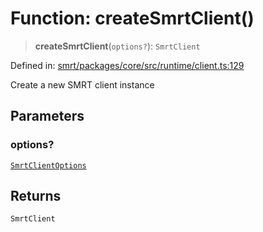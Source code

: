 # Function: createSmrtClient()

> **createSmrtClient**(`options?`): `SmrtClient`

Defined in: [smrt/packages/core/src/runtime/client.ts:129](https://github.com/happyvertical/smrt/blob/3e10e04571f8229dee5c87ee2f9b9b06c6c49f12/packages/core/src/runtime/client.ts#L129)

Create a new SMRT client instance

## Parameters

### options?

[`SmrtClientOptions`](../interfaces/SmrtClientOptions.md)

## Returns

`SmrtClient`
